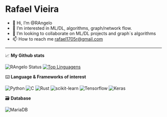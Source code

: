 # Rafael Vieira
- 👋 Hi, I’m @RAngelo
- 👀 I’m interested in ML/DL, algorithms, graph/network flow. 
- 💞️ I’m looking to collaborate on ML/DL projects and graph´s algorithms
- 📫 How to reach me rafael1705r@gmail.com 
***

📈 **My Github stats**

![RAngelo Status](https://github-readme-stats.vercel.app/api?username=rangelo&show_icons=true)
[![Top Linguagens](https://github-readme-stats.vercel.app/api/top-langs/?username=rangelo&layout=compact)](https://github.com/rangelo/github-readme-stats)


⌨️ **Language & Frameworks of interest**

<kdb>![Python](https://img.shields.io/badge/Python-3776AB?style=for-the-badge&logo=python&logoColor=white)</kbd>
<kdb>![C](https://img.shields.io/badge/C-00599C?style=for-the-badge&logo=c&logoColor=white)</kbd>
<kdb>![Rust](https://img.shields.io/badge/Rust-9558B2?style=for-the-badge&logo=rust&logoColor=white)</kbd>
<kdb>![scikit-learn](https://img.shields.io/badge/scikit_learn-F7931E?style=for-the-badge&logo=scikit-learn&logoColor=white)</kbd>
<kdb>![Tensorflow](https://img.shields.io/badge/TensorFlow-FF6F00?style=for-the-badge&logo=TensorFlow&logoColor=white)</kbd>
<kdb>![Keras](https://img.shields.io/badge/Keras-D00000?style=for-the-badge&logo=Keras&logoColor=white)</kbd>

 🗃️ **Database**

![MariaDB](https://img.shields.io/badge/MariaDB-003545?style=for-the-badge&logo=mariadb&logoColor=white)


<!---
RAngelo/RAngelo is a ✨ special ✨ repository because its `README.md` (this file) appears on your GitHub profile.
You can click the Preview link to take a look at your changes.
--->
